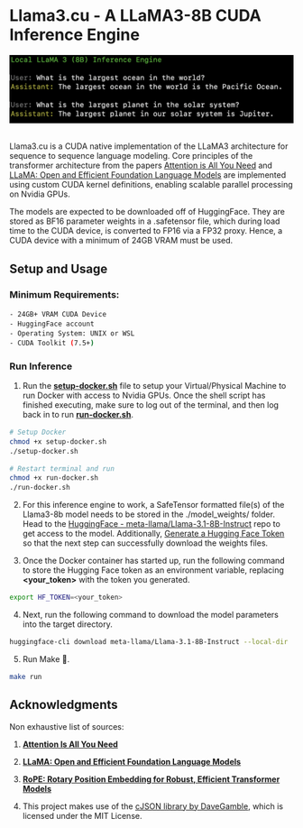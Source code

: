 # Llama3.cu - A LLaMA3-8B CUDA Inference Engine

<div align="center">
  <img src="https://github.com/abhisheknair10/Llama3.cu/blob/main/inference.png" alt="inference" width="800">
</div>

##

Llama3.cu is a CUDA native implementation of the LLaMA3 architecture for sequence to sequence language modeling. Core principles of the transformer architecture from the papers [Attention is All You Need](https://arxiv.org/abs/1706.03762) and [LLaMA: Open and Efficient Foundation Language Models](https://arxiv.org/abs/2302.13971) are implemented using custom CUDA kernel definitions, enabling scalable parallel processing on Nvidia GPUs.

The models are expected to be downloaded off of HuggingFace. They are stored as BF16 parameter weights in a .safetensor file, which during load time to the CUDA device, is converted to FP16 via a FP32 proxy. Hence, a CUDA device with a minimum of 24GB VRAM must be used.

## Setup and Usage

### Minimum Requirements:

```bash
- 24GB+ VRAM CUDA Device
- HuggingFace account
- Operating System: UNIX or WSL
- CUDA Toolkit (7.5+)
```

### Run Inference

1. Run the **[setup-docker.sh](https://github.com/abhisheknair10/Llama3.cu/blob/main/setup-docker.sh)** file to setup your Virtual/Physical Machine to run Docker with access to Nvidia GPUs. Once the shell script has finished executing, make sure to log out of the terminal, and then log back in to run **[run-docker.sh](https://github.com/abhisheknair10/Llama3.cu/blob/main/run-docker.sh)**.

```bash
# Setup Docker
chmod +x setup-docker.sh
./setup-docker.sh
```

```bash
# Restart terminal and run
chmod +x run-docker.sh
./run-docker.sh
```

2. For this inference engine to work, a SafeTensor formatted file(s) of the Llama3-8b model needs to be stored in the ./model_weights/ folder. Head to the [HuggingFace - meta-llama/Llama-3.1-8B-Instruct](https://huggingface.co/meta-llama/Llama-3.1-8B-Instruct) repo to get access to the model. Additionally, [Generate a Hugging Face Token](https://huggingface.co/settings/tokens) so that the next step can successfully download the weights files.

3. Once the Docker container has started up, run the following command to store the Hugging Face token as an environment variable, replacing **<your_token>** with the token you generated.

```bash
export HF_TOKEN=<your_token>
```

4. Next, run the following command to download the model parameters into the target directory.

```bash
huggingface-cli download meta-llama/Llama-3.1-8B-Instruct --local-dir ./model_weights/ --token $HF_TOKEN
```

5. Run Make 🎉.

```bash
make run
```

## Acknowledgments

Non exhaustive list of sources:

1. [**Attention Is All You Need**](https://arxiv.org/abs/1706.03762)

1. [**LLaMA: Open and Efficient Foundation Language Models**](https://arxiv.org/abs/2302.13971)

1. [**RoPE: Rotary Position Embedding for Robust, Efficient Transformer Models**](https://arxiv.org/abs/2104.09864)

1. This project makes use of the [cJSON library by DaveGamble](https://github.com/DaveGamble/cJSON), which is licensed under the MIT License.
